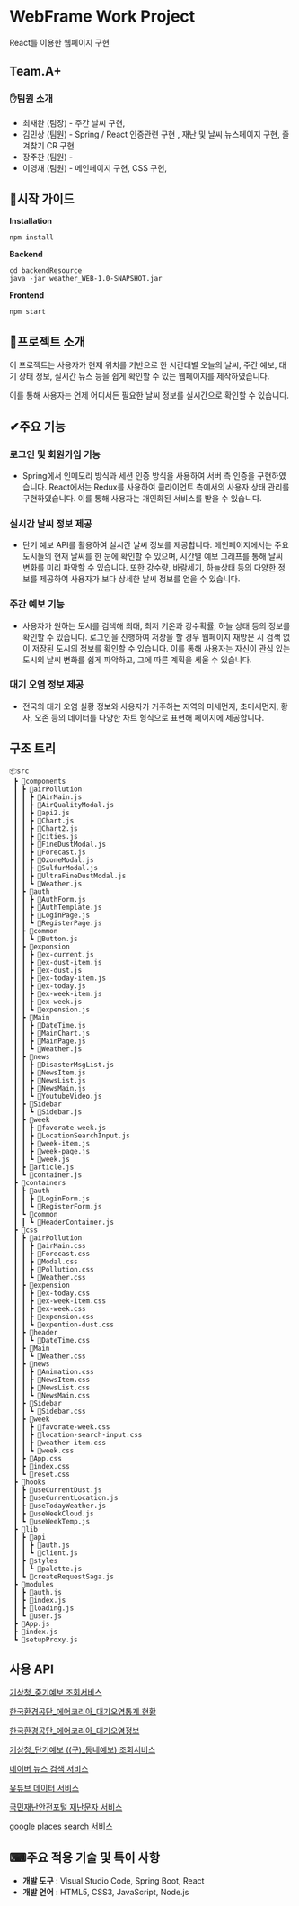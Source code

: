 <h1>WebFrame Work Project</h1>
React를 이용한 웹페이지 구현

<h2>Team.A+</h2>

<h3>✋팀원 소개</h3>

* 최재완 (팀장) - 주간 날씨 구현, 
* 김민상 (팀원) - Spring / React 인증관련 구현 , 재난 및 날씨 뉴스페이지 구현, 즐겨찾기 CR 구현
* 장주찬 (팀원) - 
* 이영재 (팀원) - 메인페이지 구현, CSS 구현, 

## 📄시작 가이드
__Installation__
```
npm install
```

__Backend__
```
cd backendResource
java -jar weather_WEB-1.0-SNAPSHOT.jar
```
__Frontend__
```
npm start
```

## 🔔프로젝트 소개

이 프로젝트는 사용자가 현재 위치를 기반으로 한 시간대별 오늘의 날씨, 주간 예보, 대기 상태 정보, 실시간 뉴스 등을 쉽게 확인할 수 있는 웹페이지를 제작하였습니다.

이를 통해 사용자는 언제 어디서든 필요한 날씨 정보를 실시간으로 확인할 수 있습니다.

## ✔주요 기능

### 로그인 및 회원가입 기능
* Spring에서 인메모리 방식과 세션 인증 방식을 사용하여 서버 측 인증을 구현하였습니다. React에서는 Redux를 사용하여 클라이언트 측에서의 사용자 상태 관리를 구현하였습니다. 이를 통해 사용자는 개인화된 서비스를 받을 수 있습니다.

### 실시간 날씨 정보 제공
* 단기 예보 API를 활용하여 실시간 날씨 정보를 제공합니다. 메인페이지에서는 주요 도시들의 현재 날씨를 한 눈에 확인할 수 있으며, 시간별 예보 그래프를 통해 날씨 변화를 미리 파악할 수 있습니다. 또한 강수량, 바람세기, 하늘상태 등의 다양한 정보를 제공하여 사용자가 보다 상세한 날씨 정보를 얻을 수 있습니다.

### 주간 예보 기능
* 사용자가 원하는 도시를 검색해 최대, 최저 기온과 강수확률, 하늘 상태 등의 정보를 확인할 수 있습니다. 로그인을 진행하여 저장을 할 경우 웹페이지 재방문 시 검색 없이 저장된 도시의 정보를 확인할 수 있습니다. 이를 통해 사용자는 자신이 관심 있는 도시의 날씨 변화를 쉽게 파악하고, 그에 따른 계획을 세울 수 있습니다.

### 대기 오염 정보 제공
* 전국의 대기 오염 실황 정보와 사용자가 거주하는 지역의 미세먼지, 초미세먼지, 황사, 오존 등의 데이터를 다양한 차트 형식으로 표현해 페이지에 제공합니다. 

## 구조 트리
```
📦src
 ┣ 📂components
 ┃ ┣ 📂airPollution
 ┃ ┃ ┣ 📜AirMain.js
 ┃ ┃ ┣ 📜AirQualityModal.js
 ┃ ┃ ┣ 📜api2.js
 ┃ ┃ ┣ 📜Chart.js
 ┃ ┃ ┣ 📜Chart2.js
 ┃ ┃ ┣ 📜cities.js
 ┃ ┃ ┣ 📜FineDustModal.js
 ┃ ┃ ┣ 📜Forecast.js
 ┃ ┃ ┣ 📜OzoneModal.js
 ┃ ┃ ┣ 📜SulfurModal.js
 ┃ ┃ ┣ 📜UltraFineDustModal.js
 ┃ ┃ ┗ 📜Weather.js
 ┃ ┣ 📂auth
 ┃ ┃ ┣ 📜AuthForm.js
 ┃ ┃ ┣ 📜AuthTemplate.js
 ┃ ┃ ┣ 📜LoginPage.js
 ┃ ┃ ┗ 📜RegisterPage.js
 ┃ ┣ 📂common
 ┃ ┃ ┗ 📜Button.js
 ┃ ┣ 📂exponsion
 ┃ ┃ ┣ 📜ex-current.js
 ┃ ┃ ┣ 📜ex-dust-item.js
 ┃ ┃ ┣ 📜ex-dust.js
 ┃ ┃ ┣ 📜ex-today-item.js
 ┃ ┃ ┣ 📜ex-today.js
 ┃ ┃ ┣ 📜ex-week-item.js
 ┃ ┃ ┣ 📜ex-week.js
 ┃ ┃ ┗ 📜expension.js
 ┃ ┣ 📂Main
 ┃ ┃ ┣ 📜DateTime.js
 ┃ ┃ ┣ 📜MainChart.js
 ┃ ┃ ┣ 📜MainPage.js
 ┃ ┃ ┗ 📜Weather.js
 ┃ ┣ 📂news
 ┃ ┃ ┣ 📜DisasterMsgList.js
 ┃ ┃ ┣ 📜NewsItem.js
 ┃ ┃ ┣ 📜NewsList.js
 ┃ ┃ ┣ 📜NewsMain.js
 ┃ ┃ ┗ 📜YoutubeVideo.js
 ┃ ┣ 📂Sidebar
 ┃ ┃ ┗ 📜Sidebar.js
 ┃ ┣ 📂week
 ┃ ┃ ┣ 📜favorate-week.js
 ┃ ┃ ┣ 📜LocationSearchInput.js
 ┃ ┃ ┣ 📜week-item.js
 ┃ ┃ ┣ 📜week-page.js
 ┃ ┃ ┗ 📜week.js
 ┃ ┣ 📜article.js
 ┃ ┗ 📜container.js
 ┣ 📂containers
 ┃ ┣ 📂auth
 ┃ ┃ ┣ 📜LoginForm.js
 ┃ ┃ ┗ 📜RegisterForm.js
 ┃ ┗ 📂common
 ┃ ┃ ┗ 📜HeaderContainer.js
 ┣ 📂css
 ┃ ┣ 📂airPollution
 ┃ ┃ ┣ 📜airMain.css
 ┃ ┃ ┣ 📜Forecast.css
 ┃ ┃ ┣ 📜Modal.css
 ┃ ┃ ┣ 📜Pollution.css
 ┃ ┃ ┗ 📜Weather.css
 ┃ ┣ 📂expension
 ┃ ┃ ┣ 📜ex-today.css
 ┃ ┃ ┣ 📜ex-week-item.css
 ┃ ┃ ┣ 📜ex-week.css
 ┃ ┃ ┣ 📜expension.css
 ┃ ┃ ┗ 📜expention-dust.css
 ┃ ┣ 📂header
 ┃ ┃ ┗ 📜DateTime.css
 ┃ ┣ 📂Main
 ┃ ┃ ┗ 📜Weather.css
 ┃ ┣ 📂news
 ┃ ┃ ┣ 📜Animation.css
 ┃ ┃ ┣ 📜NewsItem.css
 ┃ ┃ ┣ 📜NewsList.css
 ┃ ┃ ┗ 📜NewsMain.css
 ┃ ┣ 📂Sidebar
 ┃ ┃ ┗ 📜Sidebar.css
 ┃ ┣ 📂week
 ┃ ┃ ┣ 📜favorate-week.css
 ┃ ┃ ┣ 📜location-search-input.css
 ┃ ┃ ┣ 📜weather-item.css
 ┃ ┃ ┗ 📜week.css
 ┃ ┣ 📜App.css
 ┃ ┣ 📜index.css
 ┃ ┗ 📜reset.css
 ┣ 📂hooks
 ┃ ┣ 📜useCurrentDust.js
 ┃ ┣ 📜useCurrentLocation.js
 ┃ ┣ 📜useTodayWeather.js
 ┃ ┣ 📜useWeekCloud.js
 ┃ ┗ 📜useWeekTemp.js
 ┣ 📂lib
 ┃ ┣ 📂api
 ┃ ┃ ┣ 📜auth.js
 ┃ ┃ ┗ 📜client.js
 ┃ ┣ 📂styles
 ┃ ┃ ┗ 📜palette.js
 ┃ ┗ 📜createRequestSaga.js
 ┣ 📂modules
 ┃ ┣ 📜auth.js
 ┃ ┣ 📜index.js
 ┃ ┣ 📜loading.js
 ┃ ┗ 📜user.js
 ┣ 📜App.js
 ┣ 📜index.js
 ┗ 📜setupProxy.js
```
## 사용 API
[기상청_중기예보 조회서비스](https://www.data.go.kr/iim/api/selectAPIAcountView.do)

[한국환경공단_에어코리아_대기오염통계 현황](https://www.data.go.kr/iim/api/selectAPIAcountView.do)

[한국환경공단_에어코리아_대기오염정보](https://www.data.go.kr/iim/api/selectAPIAcountView.do)

[기상청_단기예보 ((구)_동네예보) 조회서비스](https://www.data.go.kr/iim/api/selectAPIAcountView.do/)

[네이버 뉴스 검색 서비스](https://developers.naver.com/docs/serviceapi/search/news/news.md#%EB%89%B4%EC%8A%A4)

[유튜브 데이터 서비스](https://developers.google.com/youtube/v3?hl=ko)

[국민재난안전포털 재난문자 서비스](https://www.safekorea.go.kr/idsiSFK/neo/sfk/cs/sfc/dis/disasterMsgList.jsp?menuSeq=679)

[google places search 서비스](https://console.cloud.google.com/marketplace/product/google/places-backend.googleapis.com?project=black-acronym-404314)

## ⌨주요 적용 기술 및 특이 사항
* __개발 도구__ : Visual Studio Code, Spring Boot, React
* __개발 언어__ : HTML5, CSS3, JavaScript, Node.js
